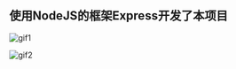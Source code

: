 ## 使用NodeJS的框架Express开发了本项目  ##
  
    
    
![gif1](http://oliwae5lt.bkt.clouddn.com/nodeBlog/gif/nodeBlog1%20.gif)

![gif2](http://oliwae5lt.bkt.clouddn.com/nodeBlog/gif/nodeBlog2.gif)